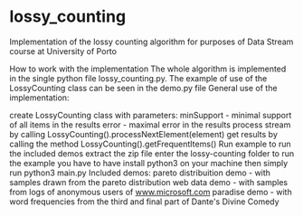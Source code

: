 # lossy_counting
Implementation of the lossy counting algorithm for purposes of Data Stream course at University of Porto

How to work with the implementation
The whole algorithm is implemented in the single python file lossy_counting.py. The example of use of the LossyCounting class can be seen in the demo.py file General use of the implementation:

create LossyCounting class with parameters:
minSupport - minimal support of all items in the results
error - maximal error in the results
process stream by calling LossyCounting().processNextElement(element)
get results by calling the method LossyCounting().getFrequentItems()
Run example
to run the included demos
extract the zip file
enter the lossy-counting folder
to run the example you have to have install python3 on your machine
then simply run python3 main.py
Included demos:
pareto distribuition demo - with samples drawn from the pareto distribution
web data demo - with samples from logs of anonymous users of www.microsoft.com
paradise demo - with word frequencies from the third and final part of Dante's Divine Comedy
